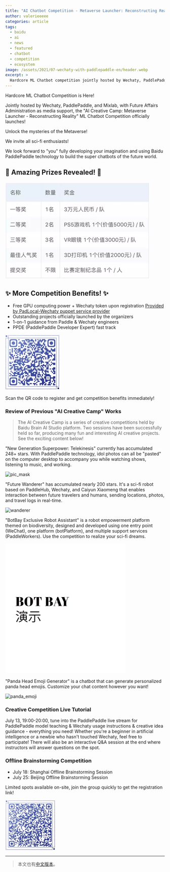 ```yaml
---
title: "AI Chatbot Competition - Metaverse Launcher: Reconstructing Reality!"
author: valerieeeee
categories: article
tags:
  - baidu
  - ai
  - news
  - featured
  - chatbot
  - competition
  - ecosystem
image: /assets/2021/07-wechaty-with-paddlepaddle-en/header.webp
excerpt: >
  Hardcore ML Chatbot competition jointly hosted by Wechaty, PaddlePaddle, and Mixlab - the "AI Creative Camp: Metaverse Launcher - Reconstructing Reality" invites sci-fi enthusiasts to build futuristic chatbots with GPU computing power and Wechaty tokens as rewards.
---
```


Hardcore ML Chatbot Competition is Here!

Jointly hosted by Wechaty, PaddlePaddle, and Mixlab, with Future Affairs Administration as media support, the "AI Creative Camp: Metaverse Launcher - Reconstructing Reality" ML Chatbot Competition officially launches!

Unlock the mysteries of the Metaverse!

We invite all sci-fi enthusiasts!

We look forward to "you" fully developing your imagination and using Baidu PaddlePaddle technology to build the super chatbots of the future world.

## 🌟 Amazing Prizes Revealed! 🌟

![prize](/assets/2021/07-wechaty-with-paddlepaddle-en/prize.webp)

## ✨ More Competition Benefits! ✨

- Free GPU computing power + Wechaty token upon registration [Provided by PadLocal-Wechaty puppet service provider](https://wechaty.js.org/docs/puppet-providers/padlocal/)
- Outstanding projects officially launched by the organizers
- 1-on-1 guidance from Paddle & Wechaty engineers
- PPDE (PaddlePaddle Developer Expert) fast track

![qr](/assets/2021/07-wechaty-with-paddlepaddle-en/qr.webp)

Scan the QR code to register and get competition benefits immediately!

### Review of Previous "AI Creative Camp" Works

> The AI Creative Camp is a series of creative competitions held by Baidu Brain AI Studio platform. Two sessions have been successfully held so far, producing many fun and interesting AI creative projects. See the exciting content below!

"New Generation Superpower: Telekinesis" currently has accumulated 248+ stars. With PaddlePaddle technology, idol photos can all be "pasted" on the computer desktop to accompany you while watching shows, listening to music, and working.

![pic_mask](/assets/2021/07-wechaty-with-paddlepaddle-en/pic_mask.webp)

"Future Wanderer" has accumulated nearly 200 stars. It's a sci-fi robot based on PaddleHub, Wechaty, and Caiyun Xiaomeng that enables interaction between future travelers and humans, sending locations, photos, and travel logs in real-time.

![wanderer](/assets/2021/07-wechaty-with-paddlepaddle-en/wanderer.webp)

"BotBay Exclusive Robot Assistant" is a robot empowerment platform themed on biodiversity, designed and developed using one entry point (WeChat), one platform (botPlatform), and multiple support services (PaddleWorkers). Use the competition to realize your sci-fi dreams.

![botbay](/assets/2021/07-wechaty-with-paddlepaddle-en/botbay.webp)

"Panda Head Emoji Generator" is a chatbot that can generate personalized panda head emojis. Customize your chat content however you want!

![panda_emoji](/assets/2021/07-wechaty-with-paddlepaddle-en/panda_emoji.webp)

### Creative Competition Live Tutorial

July 13, 19:00-20:00, tune into the PaddlePaddle live stream for PaddlePaddle model teaching & Wechaty usage instructions & creative idea guidance - everything you need! Whether you're a beginner in artificial intelligence or a newbie who hasn't touched Wechaty, feel free to participate! There will also be an interactive Q&A session at the end where instructors will answer questions on the spot.

### Offline Brainstorming Competition

- July 18: Shanghai Offline Brainstorming Session
- July 25: Beijing Offline Brainstorming Session

Limited spots available on-site, join the group quickly to get the registration link!

![qrcode](/assets/2021/07-wechaty-with-paddlepaddle-en/qrcode.webp)

---

> 本文也有[中文版本](/2021/07/07/wechaty-with-paddlepaddle/)。
